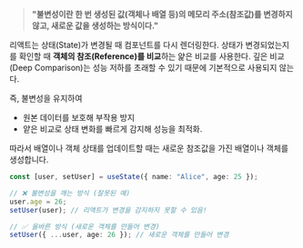 > **"불변성이란 한 번 생성된 값(객체나 배열 등)의 메모리 주소(참조값)를 변경하지 않고, 새로운 값을 생성하는 방식이다."**

리액트는 상태(State)가 변경될 때 컴포넌트를 다시 렌더링한다. 상태가 변경되었는지를 확인할 때 **객체의 참조(Reference)를 비교**하는 얉은 비교를 사용한다. 깊은 비교(Deep Comparison)는 성능 저하를 초래할 수 있기 때문에 기본적으로 사용되지 않는다.  

즉, 불변성을 유지하여

- 원본 데이터를 보호해 부작용 방지 
- 얕은 비교로 상태 변화를 빠르게 감지해 성능을 최적화. 

따라서 배열이나 객체 상태를 업데이트할 때는 새로운 참조값을 가진 배열이나 객체를 생성합니다.

```typescript
const [user, setUser] = useState({ name: "Alice", age: 25 });

// ❌ 불변성을 깨는 방식 (잘못된 예)
user.age = 26; 
setUser(user); // 리액트가 변경을 감지하지 못할 수 있음!

// ✅ 올바른 방식 (새로운 객체를 만들어 변경)
setUser({ ...user, age: 26 }); // 새로운 객체를 만들어 변경
```